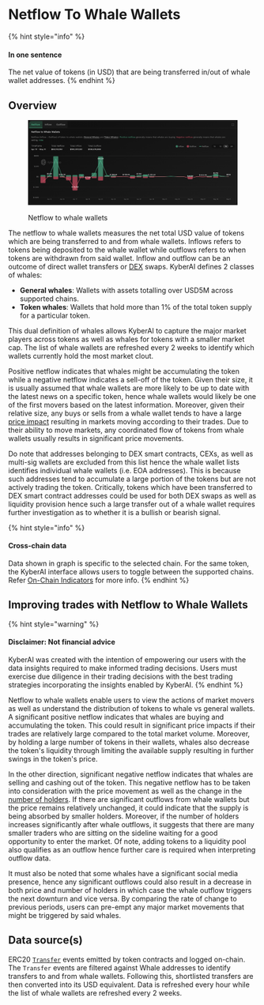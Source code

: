 # Netflow To Whale Wallets

{% hint style="info" %}
#### In one sentence

The net value of tokens (in USD) that are being transferred in/out of whale wallet addresses.&#x20;
{% endhint %}

## Overview

<figure><img src="../../../.gitbook/assets/KyberAI_NetflowToWhales.png" alt=""><figcaption><p>Netflow to whale wallets</p></figcaption></figure>

The netflow to whale wallets measures the net total USD value of tokens which are being transferred to and from whale wallets. Inflows refers to tokens being deposited to the whale wallet while outflows refers to when tokens are withdrawn from said wallet. Inflow and outflow can be an outcome of direct wallet transfers or [DEX](../../../getting-started/foundational-topics/decentralized-finance/decentralised-exchange-dex.md) swaps. KyberAI defines 2 classes of whales:

* **General whales**: Wallets with assets totalling over USD5M across supported chains.
* **Token whales**: Wallets that hold more than 1% of the total token supply for a particular token.

This dual definition of whales allows KyberAI to capture the major market players across tokens as well as whales for tokens with a smaller market cap. The list of whale wallets are refreshed every 2 weeks to identify which wallets currently hold the most market clout.

Positive netflow indicates that whales might be accumulating the token while a negative netflow indicates a sell-off of the token. Given their size, it is usually assumed that whale wallets are more likely to be up to date with the latest news on a specific token, hence whale wallets would likely be one of the first movers based on the latest information. Moreover, given their relative size, any buys or sells from a whale wallet tends to have a large [price impact](../../../getting-started/foundational-topics/decentralized-finance/price-impact.md) resulting in markets moving according to their trades. Due to their ability to move markets, any coordinated flow of tokens from whale wallets usually results in significant price movements.

Do note that addresses belonging to DEX smart contracts, CEXs, as well as multi-sig wallets are excluded from this list hence the whale wallet lists identifies individual whale wallets (i.e. EOA addresses). This is because such addresses tend to accumulate a large portion of the tokens but are not actively trading the token. Critically, tokens which have been transferred to DEX smart contract addresses could be used for both DEX swaps as well as liquidity provision hence such a large transfer out of a whale wallet requires further investigation as to whether it is a bullish or bearish signal.

{% hint style="info" %}
#### Cross-chain data

Data shown in graph is specific to the selected chain. For the same token, the KyberAI interface allows users to toggle between the supported chains. Refer [On-Chain Indicators](./) for more info.
{% endhint %}

## Improving trades with Netflow to Whale Wallets

{% hint style="warning" %}
#### Disclaimer: Not financial advice

KyberAI was created with the intention of empowering our users with the data insights required to make informed trading decisions. Users must exercise due diligence in their trading decisions with the best trading strategies incorporating the insights enabled by KyberAI.
{% endhint %}

Netflow to whale wallets enable users to view the actions of market movers as well as understand the distribution of tokens to whale vs general wallets. A significant positive netflow indicates that whales are buying and accumulating the token. This could result in significant price impacts if their trades are relatively large compared to the total market volume. Moreover, by holding a large number of tokens in their wallets, whales also decrease the token's liquidity through limiting the available supply resulting in further swings in the token's price.

In the other direction, significant negative netflow indicates that whales are selling and cashing out of the token. This negative netflow has to be taken into consideration with the price movement as well as the change in the [number of holders](number-of-holders.md). If there are significant outflows from whale wallets but the price remains relatively unchanged, it could indicate that the supply is being absorbed by smaller holders. Moreover, if the number of holders increases significantly after whale outflows, it suggests that there are many smaller traders who are sitting on the sideline waiting for a good opportunity to enter the market. Of note, adding tokens to a liquidity pool also qualifies as an outflow hence further care is required when interpreting outflow data.

It must also be noted that some whales have a significant social media presence, hence any significant outflows could also result in a decrease in both price and number of holders in which case the whale outflow triggers the next downturn and vice versa. By comparing the rate of change to previous periods, users can pre-empt any major market movements that might be triggered by said whales.

## Data source(s)

ERC20 [`Transfer`](https://docs.openzeppelin.com/contracts/4.x/api/token/erc20#IERC20-Transfer-address-address-uint256-) events emitted by token contracts and logged on-chain. The `Transfer` events are filtered against Whale addresses to identify transfers to and from whale wallets. Following this, shortlisted transfers are then converted into its USD equivalent. Data is refreshed every hour while the list of whale wallets are refreshed every 2 weeks.
